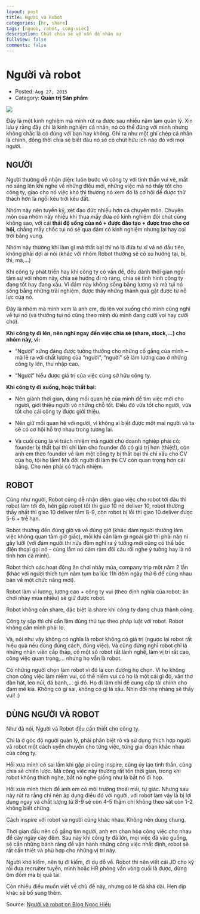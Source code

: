 ```yaml
---
layout: post
title: Người và Robot
categories: [hr, share]
tags: [nguoi, robot, cong-viec]
description: Chút chia sẻ về vấn đề nhân sự
fullview: false
comments: false
---
```


# Người và robot

- Posted: `Aug 27, 2015`
- Category: **Quản trị Sản phẩm**

![](http://tapbut.ngochieu.com/wp-content/uploads/2015/08/man_vs_robot.jpg)

Đây là một kinh nghiệm mà mình rút ra được sau nhiều năm làm quản lý. Xin lưu ý rằng đây chỉ là kinh nghiệm cá nhân, nó có thể đúng với mình nhưng không chắc là có đúng với bạn hay không. Ghi ra như một ghi chép cá nhân là chính, đồng thời chia sẻ biết đâu nó sẽ có chút hữu ích nào đó với mọi người.

## NGƯỜI

Người thường dễ nhận diện: luôn bước vô công ty với tinh thần vui vẻ, mắt nó sáng lên khi nghe về những điều mới, những việc mà nó thấy tốt cho công ty, giao cho nó việc khó thì thường nó xem đó là cơ hội để được thử thách hơn là ngồi kêu trời kêu đất.

Nhóm này nên tuyển kỹ, xét đạo đức nhiều hơn cả chuyên môn. Chuyên môn của nhóm này nhiều khi thua mấy đứa có kinh nghiệm đôi chút cũng không sao, với cái **thái độ sống của nó + được đào tạo + được trao cho cơ hội**, chẳng mấy chốc tụi nó sẽ qua đám có kinh nghiệm nhưng lại hay coi trời bằng vung.

Nhóm này thường khi làm gì mà thất bại thì nó là đứa tự xỉ vả nó đầu tiên, không phải đợi ai nói (khác với nhóm Robot thường sẽ có xu hướng tại, bị, thì, mà,...)

Khi công ty phát triển hay khi công ty có vấn đề, đều dành thời gian ngồi tâm sự với nhóm này, chia sẻ hướng đi rõ ràng, chia sẻ tình hình công ty đang tốt hay đang xấu. Vì đám này không sống bằng lương và mà tụi nó sống bằng những trải nghiệm, được thấy những thành quả gặt được từ nỗ lực của nó.

Đây là nhóm mà mình xem là anh em, dù lên voi xuống chó mình cũng nghĩ về tụi nó (và thường tụi nó cũng theo mình dù mình đang cưỡi voi hay cưỡi chó).

**Khi công ty đi lên, nên nghĩ ngay đến việc chia sẻ (share, stock,...) cho nhóm này, vì:**

- “Người” xứng đáng được tưởng thưởng cho những cố gắng của mình – mà lẽ ra với chất lượng của “người”, “người” sẽ làm lương cao ở những công ty lớn, thu nhập cao.

- “Người” hiểu được giá trị của việc cùng sở hữu công ty.

**Khi công ty đi xuống, hoặc thất bại:**

- Nên giành thời gian, dùng mối quan hệ của mình để tìm việc mới cho người, giới thiệu người vô những chỗ tốt. Điều đó vừa tốt cho người, vừa tốt cho cái công ty được giới thiệu.

- Nên giữ mối quan hệ với người, vì không ai biết được một mai người và ta sẽ có cơ hội hỗ trợ nhau trong tương lai.

- Và cuối cùng là vì trách nhiệm mà người chủ doanh nghiệp phải có: founder bị thất bại thì chỉ làm cho founder đó có giá trị hơn (thiệt!), còn anh em theo founder về làm một công ty bị thất bại thì chỉ xấu cho CV của họ, tội họ lắm! Mà đời người đi làm thì CV còn quan trọng hơn cái bằng. Cho nên phải có trách nhiệm.

## ROBOT

Cũng như người, Robot cũng dễ nhận diện: giao việc cho robot tới đâu thì robot làm tới đó, hên gặp robot tốt thì giao 10 nó deliver 10, robot thường thấy nhất thì giao 10 deliver tầm 8-9, còn robot bị lỗi thì giao 10 deliver được 5-6 + trễ hạn.

Robot thường đến đúng giờ và về đúng giờ (khác đám người thường làm việc không quan tâm giờ giấc), mỗi khi cần làm gì ngoài giờ thì phải năn nỉ gãy lưỡi (với đám người thì nửa đêm nghĩ ra ý tưởng mới cũng có thể bốc điện thoại gọi nó – cùng lắm nó càm ràm đôi câu rồi nghe ý tưởng hay là nó tỉnh hơn cả mình).

Robot thích các hoạt động ăn chơi nhảy múa, company trip một năm 2 lần (khác với người thích tụm năm tụm ba lúc 11h đêm ngày thứ 6 để cùng nhau bàn về một chức năng mới).

Robot làm vì lương, lương cao + công ty vui (theo định nghĩa của robot: ăn chơi nhảy múa nhiều) sẽ giữ được robot.

Robot không cần share, đặc biệt là share khi công ty đang chưa thành công.

Công ty sập thì chỉ cần làm đúng thủ tục theo pháp luật với robot. Robot không cần mình phải lo.

Và, nói như vậy không có nghĩa là robot không có giá trị (ngược lại robot rất hiệu quả nếu dùng đúng cách, đúng việc). Và cũng đừng nghĩ robot chỉ là những nhân viên cấp thấp, có một số robot rất lành nghề, làm vị trí rất cao, công việc quan trọng,... nhưng họ vẫn là robot.

Có những người chọn làm robot vì đó là con đường họ chọn. Vì họ không chọn công việc làm niềm vui, có thể niềm vui có họ là một cái gì đó, văn thơ đàn hát, leo núi, đá banh,... gì đó. Họ đi làm chỉ để cung cấp tài chính cho đam mê kia. Không có gì sai, không có gì là xấu. Nhìn đời nhẹ nhàng sẽ thấy vui! :)

## DÙNG NGƯỜI VÀ ROBOT

Như đã nói, Người và Robot đều cần thiết cho công ty.

Chỉ là ở góc độ người quản lý, phải phân biệt rõ và sử dụng thích hợp người và robot một cách uyển chuyển cho từng việc, từng giai đoạn khác nhau của công ty.

Hồi xưa mình có sai lầm khi gặp ai cũng inspire, cũng ủy lạo tinh thần, cũng chia sẻ chiến lược. Mà công việc này thường rất tốn thời gian, trong khi robot không thích nghe, bắt nó nghe giống như là bắt nó đi họp.

Hồi xưa mình thích để anh em có môi trường thoải mái, tự giác. Nhưng sau này rút ra rằng chỉ nên áp dụng điều đó với người, với robot làm vậy là bị lợi dụng ngay và chất lượng từ 8-9 sẽ còn 4-5 thậm chí không theo sát còn 1-2 không biết chừng.

Cách inspire với robot và người cũng khác nhau. Không nên dùng chung.

Thời gian đầu nên cố gắng tìm người, anh em chan hòa công việc cho nhau để cày ngày cày đêm. Sau này khi công ty đã lớn, mọi việc đã vào guồng, sẽ cần những bánh răng để vận hành những công việc nhất định, robot sẽ rất cần thiết và phù hợp cho những vị trí này.

Người khó kiếm, nên tự đi kiếm, đi dụ dỗ về. Robot thì nên viết cái JD cho kỹ rồi đưa recruiter tuyển, mình hoặc HR phỏng vấn vòng cuối là được, đừng ôm đồm mà bị quá tải.

Còn nhiều điều muốn viết về chủ đề này, nhưng có lẽ đã khá dài. Hẹn dịp khác sẽ bổ sung thêm.

Source: [Người và robot on Blog Ngọc Hiếu](http://tapbut.ngochieu.com/nguoi-va-robot/)
